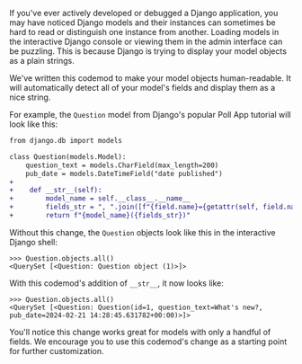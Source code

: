 If you've ever actively developed or debugged a Django application, you may have noticed Django models and their instances can sometimes be hard to read or distinguish one instance from another. Loading models in the interactive Django console or viewing them in the admin interface can be puzzling. This is because Django is trying to display your model objects as a plain strings.

We've written this codemod to make your model objects human-readable. It will automatically detect all of your model's fields and display them as a nice string.

For example, the `Question` model from Django's popular Poll App tutorial will look like this:
```diff
from django.db import models

class Question(models.Model):
    question_text = models.CharField(max_length=200)
    pub_date = models.DateTimeField("date published")
+ 
+    def __str__(self):
+        model_name = self.__class__.__name__
+        fields_str = ", ".join([f"{field.name}={getattr(self, field.name)}" for field in self._meta.fields])
+        return f"{model_name}({fields_str})"
```

Without this change, the `Question` objects look like this in the interactive Django shell:
```
>>> Question.objects.all()
<QuerySet [<Question: Question object (1)>]>
```
With this codemod's addition of `__str__`, it now looks like:
```
>>> Question.objects.all()
<QuerySet [<Question: Question(id=1, question_text=What's new?, pub_date=2024-02-21 14:28:45.631782+00:00)>]>
```

You'll notice this change works great for models with only a handful of fields. We encourage you to use this codemod's change as a starting point for further customization.
